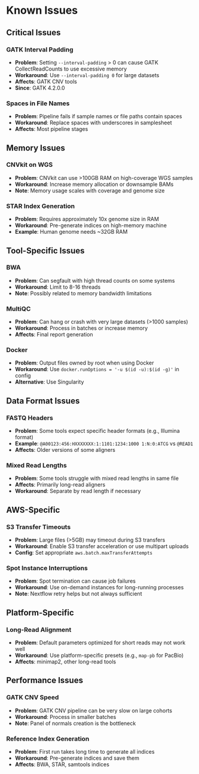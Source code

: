 # Known Issues

## Critical Issues

### GATK Interval Padding
- **Problem**: Setting `--interval-padding` > 0 can cause GATK CollectReadCounts to use excessive memory
- **Workaround**: Use `--interval-padding 0` for large datasets
- **Affects**: GATK CNV tools
- **Since**: GATK 4.2.0.0

### Spaces in File Names
- **Problem**: Pipeline fails if sample names or file paths contain spaces
- **Workaround**: Replace spaces with underscores in samplesheet
- **Affects**: Most pipeline stages

## Memory Issues

### CNVkit on WGS
- **Problem**: CNVkit can use >100GB RAM on high-coverage WGS samples
- **Workaround**: Increase memory allocation or downsample BAMs
- **Note**: Memory usage scales with coverage and genome size

### STAR Index Generation
- **Problem**: Requires approximately 10x genome size in RAM
- **Workaround**: Pre-generate indices on high-memory machine
- **Example**: Human genome needs ~32GB RAM

## Tool-Specific Issues

### BWA
- **Problem**: Can segfault with high thread counts on some systems
- **Workaround**: Limit to 8-16 threads
- **Note**: Possibly related to memory bandwidth limitations

### MultiQC
- **Problem**: Can hang or crash with very large datasets (>1000 samples)
- **Workaround**: Process in batches or increase memory
- **Affects**: Final report generation

### Docker
- **Problem**: Output files owned by root when using Docker
- **Workaround**: Use `docker.runOptions = '-u $(id -u):$(id -g)'` in config
- **Alternative**: Use Singularity

## Data Format Issues

### FASTQ Headers
- **Problem**: Some tools expect specific header formats (e.g., Illumina format)
- **Example**: `@A00123:456:HXXXXXXX:1:1101:1234:1000 1:N:0:ATCG` vs `@READ1`
- **Affects**: Older versions of some aligners

### Mixed Read Lengths
- **Problem**: Some tools struggle with mixed read lengths in same file
- **Affects**: Primarily long-read aligners
- **Workaround**: Separate by read length if necessary

## AWS-Specific

### S3 Transfer Timeouts
- **Problem**: Large files (>5GB) may timeout during S3 transfers
- **Workaround**: Enable S3 transfer acceleration or use multipart uploads
- **Config**: Set appropriate `aws.batch.maxTransferAttempts`

### Spot Instance Interruptions
- **Problem**: Spot termination can cause job failures
- **Workaround**: Use on-demand instances for long-running processes
- **Note**: Nextflow retry helps but not always sufficient

## Platform-Specific

### Long-Read Alignment
- **Problem**: Default parameters optimized for short reads may not work well
- **Workaround**: Use platform-specific presets (e.g., `map-pb` for PacBio)
- **Affects**: minimap2, other long-read tools

## Performance Issues

### GATK CNV Speed
- **Problem**: GATK CNV pipeline can be very slow on large cohorts
- **Workaround**: Process in smaller batches
- **Note**: Panel of normals creation is the bottleneck

### Reference Index Generation
- **Problem**: First run takes long time to generate all indices
- **Workaround**: Pre-generate indices and save them
- **Affects**: BWA, STAR, samtools indices
